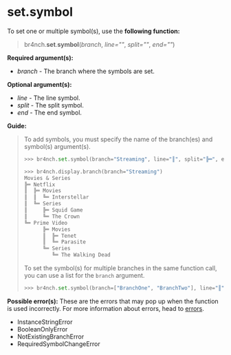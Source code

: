 # set.symbol

To set one or multiple symbol(s), use the **following function:**

> br4nch.**set**.**symbol**(*branch*, *line=""*, *split=""*, *end=""*)

**Required argument(s):**

- *branch* - The branch where the symbols are set.

**Optional argument(s):**

- *line* - The line symbol.
- *split* - The split symbol.
- *end* - The end symbol.

**Guide:**

> To add symbols, you must specify the name of the branch(es) and symbol(s) argument(s).
>
> ```python
> >>> br4nch.set.symbol(branch="Streaming", line="║", split="╠═", end="╚═")
> 
> >>> br4nch.display.branch(branch="Streaming")
> Movies & Series
> ╠═ Netflix
> ║  ╠═ Movies
> ║  ║  ╚═ Interstellar
> ║  ╚═ Series
> ║     ╠═ Squid Game
> ║     ╚═ The Crown
> ╚═ Prime Video
>       ╠═ Movies
>       ║  ╠═ Tenet
>       ║  ╚═ Parasite
>       ╚═ Series
>          ╚═ The Walking Dead
> ```
>
> To set the symbol(s) for multiple branches in the same function call, you can use a list for the `branch` argument.
>
> ```python
> >>> br4nch.set.symbol(branch=["BranchOne", "BranchTwo"], line="║", split="╠═", end="╚═")
> ```

**Possible error(s):**
These are the errors that may pop up when the function is used incorrectly.
For more information about errors, head to [errors](../../guides/errors.md).

- InstanceStringError
- BooleanOnlyError
- NotExistingBranchError
- RequiredSymbolChangeError

